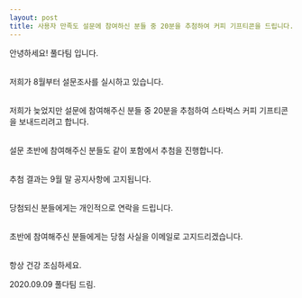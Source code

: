 ```yaml
---
layout: post
title: 사용자 만족도 설문에 참여하신 분들 중 20분을 추첨하여 커피 기프티콘을 드립니다.
---
```


안녕하세요! 풀다팀 입니다. <br /><br />

저희가 8월부터 설문조사를 실시하고 있습니다. <br /><br />

저희가 늦었지만 설문에 참여해주신 분들 중 20분을 추첨하여 스타벅스 커피 기프티콘을 보내드리려고 합니다.<br /><br />

설문 초반에 참여해주신 분들도 같이 포함에서 추첨을 진행합니다.<br /><br />

추첨 결과는 9월 말 공지사항에 고지됩니다. <br /><br />

당첨되신 분들에게는 개인적으로 연락을 드립니다.<br /><br />

초반에 참여해주신 분들에게는 당첨 사실을 이메일로 고지드리겠습니다.<br /><br />


항상 건강 조심하세요. <br />

<span>2020.09.09 풀다팀 드림</span>.

